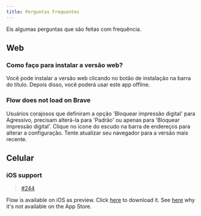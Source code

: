 ```yaml
---
title: Perguntas Frequentes
---
```


Eis algumas perguntas que são feitas com frequência.

## Web

### Como faço para instalar a versão web?

Você pode instalar a versão web clicando no botão de instalação na barra do título.
Depois disso, você poderá usar este app offline.

### Flow does not load on Brave

Usuários corajosos que definiram a opção 'Bloquear impressão digital' para Agressivo, precisam alterá-la para 'Padrão' ou apenas para 'Bloquear impressão digital'.
Clique no ícone do escudo na barra de endereços para alterar a configuração.
Tente atualizar seu navegador para a versão mais recente.

## Celular

### iOS support

> [#244](https://github.com/LinwoodDev/Butterfly/issues/244)

Flow is available on iOS as preview. Click [here](https://flow.linwood.dev/downloads/ios) to download it. See [here](https://github.com/LinwoodDev/Flow/issues/244#issuecomment-1935460878) why it's not available on the App Store.
